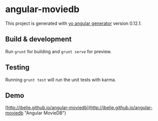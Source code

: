 # angular-moviedb

This project is generated with [yo angular generator](https://github.com/yeoman/generator-angular)
version 0.12.1.

## Build & development

Run `grunt` for building and `grunt serve` for preview.

## Testing

Running `grunt test` will run the unit tests with karma.

## Demo
[http://jbelie.github.io/angular-moviedb](http://jbelie.github.io/angular-moviedb "Angular MovieDB")
